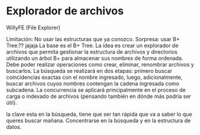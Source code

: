 # Explorador de archivos

WillyFE (File Explorer)

Limitación: No usar las estructuras que ya conozco.
Sorpresa: usar B+ Tree.?? jajaja
La base es el B+ Tree.
La idea es crear un explorador de archivos que permita gestionar la estructura de archivos y directorios utilizando un árbol B+ para almacenar sus nombres de forma ordenada.
Debe poder realizar operaciones como crear, eliminar, renombrar archivos y buscarlos. La búsqueda se realizará en dos etapas:
primero buscar coincidencias exactas con el nombre ingresado,
luego, adicionalmente, buscar archivos cuyos nombres contengan la cadena ingresada como subcadena.
La concurrencia se aplicará principalmente en el proceso de carga o indexado de archivos (pensando también en dónde más podría ser útil).

la clave esta en la búsqueda, tiene que ser tan rápida que va a saber lo que queres buscar mañana.
Concentrarse en la búsqueda y en la estructura de datos.